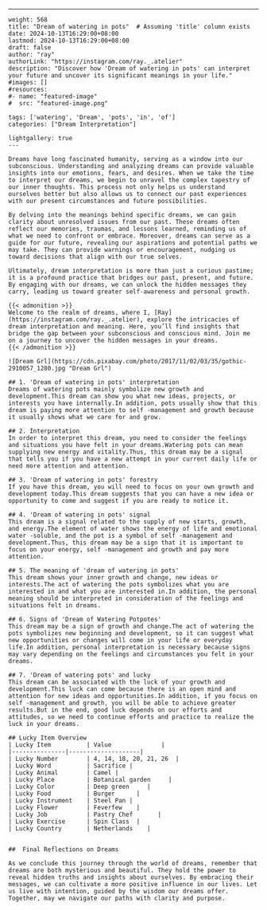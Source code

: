 ---
    weight: 568
    title: "Dream of watering in pots"  # Assuming 'title' column exists
    date: 2024-10-13T16:29:00+08:00
    lastmod: 2024-10-13T16:29:00+08:00
    draft: false
    author: "ray"
    authorLink: "https://instagram.com/ray._.atelier"
    description: "Discover how 'Dream of watering in pots' can interpret your future and uncover its significant meanings in your life."
    #images: []
    #resources:
    #- name: "featured-image"
    #  src: "featured-image.png"
    
    tags: ['watering', 'Dream', 'pots', 'in', 'of']
    categories: ["Dream Interpretation"]
    
    lightgallery: true
    ---
    
    Dreams have long fascinated humanity, serving as a window into our subconscious. Understanding and analyzing dreams can provide valuable insights into our emotions, fears, and desires. When we take the time to interpret our dreams, we begin to unravel the complex tapestry of our inner thoughts. This process not only helps us understand ourselves better but also allows us to connect our past experiences with our present circumstances and future possibilities.
    
    By delving into the meanings behind specific dreams, we can gain clarity about unresolved issues from our past. These dreams often reflect our memories, traumas, and lessons learned, reminding us of what we need to confront or embrace. Moreover, dreams can serve as a guide for our future, revealing our aspirations and potential paths we may take. They can provide warnings or encouragement, nudging us toward decisions that align with our true selves.
    
    Ultimately, dream interpretation is more than just a curious pastime; it is a profound practice that bridges our past, present, and future. By engaging with our dreams, we can unlock the hidden messages they carry, leading us toward greater self-awareness and personal growth.
    
    {{< admonition >}}
    Welcome to the realm of dreams, where I, [Ray](https://instagram.com/ray._.atelier), explore the intricacies of dream interpretation and meaning. Here, you’ll find insights that bridge the gap between your subconscious and conscious mind. Join me on a journey to uncover the hidden messages in your dreams.
    {{< /admonition >}}
    
    ![Dream Grl](https://cdn.pixabay.com/photo/2017/11/02/03/35/gothic-2910057_1280.jpg "Dream Grl")
    
    ## 1. 'Dream of watering in pots' interpretation
    Dreams of watering pots mainly symbolize new growth and development.This dream can show you what new ideas, projects, or interests you have internally.In addition, pots usually show that this dream is paying more attention to self -management and growth because it usually shows what we care for and grow.
    
    ## 2. Interpretation
    In order to interpret this dream, you need to consider the feelings and situations you have felt in your dreams.Watering pots can mean supplying new energy and vitality.Thus, this dream may be a signal that tells you if you have a new attempt in your current daily life or need more attention and attention.
    
    ## 3. 'Dream of watering in pots' forestry
    If you have this dream, you will need to focus on your own growth and development today.This dream suggests that you can have a new idea or opportunity to come and suggest if you are ready to notice it.
    
    ## 4. 'Dream of watering in pots' signal
    This dream is a signal related to the supply of new starts, growth, and energy.The element of water shows the energy of life and emotional water -soluble, and the pot is a symbol of self -management and development.Thus, this dream may be a sign that it is important to focus on your energy, self -management and growth and pay more attention.
    
    ## 5. The meaning of 'dream of watering in pots'
    This dream shows your inner growth and change, new ideas or interests.The act of watering the pots symbolizes what you are interested in and what you are interested in.In addition, the personal meaning should be interpreted in consideration of the feelings and situations felt in dreams.
    
    ## 6. Signs of 'Dream of Watering Potpotes'
    This dream may be a sign of growth and change.The act of watering the pots symbolizes new beginning and development, so it can suggest what new opportunities or changes will come in your life or everyday life.In addition, personal interpretation is necessary because signs may vary depending on the feelings and circumstances you felt in your dreams.
    
    ## 7. 'Dream of watering pots' and lucky
    This dream can be associated with the luck of your growth and development.This luck can come because there is an open mind and attention for new ideas and opportunities.In addition, if you focus on self -management and growth, you will be able to achieve greater results.But in the end, good luck depends on our efforts and attitudes, so we need to continue efforts and practice to realize the luck in your dreams.
    
    ## Lucky Item Overview
    | Lucky Item          | Value              |
    |---------------|--------------------|
    | Lucky Number        | 4, 14, 18, 20, 21, 26  |
    | Lucky Word          | Sacrifice |
    | Lucky Animal        | Camel |
    | Lucky Place         | Botanical garden     |
    | Lucky Color         | Deep green     |
    | Lucky Food          | Burger      |
    | Lucky Instrument    | Steel Pan |
    | Lucky Flower        | Feverfew    |
    | Lucky Job           | Pastry Chef       |
    | Lucky Exercise      | Spin Class  |
    | Lucky Country       | Netherlands    |
    
    
    ##  Final Reflections on Dreams
    
    As we conclude this journey through the world of dreams, remember that dreams are both mysterious and beautiful. They hold the power to reveal hidden truths and insights about ourselves. By embracing their messages, we can cultivate a more positive influence in our lives. Let us live with intention, guided by the wisdom our dreams offer. Together, may we navigate our paths with clarity and purpose.
    